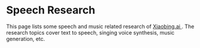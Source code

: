 # Speech Research

This page lists some speech and music related research of [ Xiaobing.ai ](https://www.xiaoice.com/). The research topics cover text to speech, singing voice synthesis, music generation, etc.
